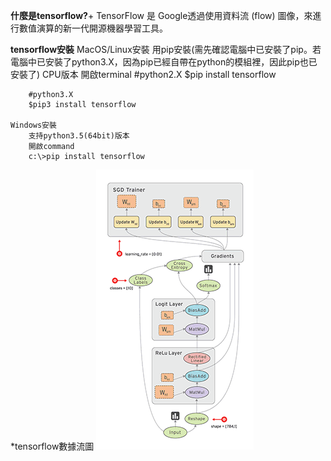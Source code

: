**什麼是tensorflow?**+  TensorFlow 是 Google透過使用資料流 (flow) 圖像，來進行數值演算的新一代開源機器學習工具。

**tensorflow安裝**
	MacOS/Linux安裝
		用pip安裝(需先確認電腦中已安裝了pip。若電腦中已安裝了python3.X，因為pip已經自帶在python的模組裡，因此pip也已安裝了)
		CPU版本
		開啟terminal
		#python2.X
		$pip install tensorflow

		#python3.X
		$pip3 install tensorflow

	Windows安裝
		支持python3.5(64bit)版本
		開啟command
		c:\>pip install tensorflow

*tensorflow數據流圖
![image](img.gif)
